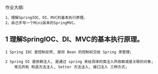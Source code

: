 作业大纲:

```
1、理解SpringIOC、DI、MVC的基本执行原理。
2、自己手写一个Mini版本的SpringMVC。
```

## 1 理解SpringIOC、DI、MVC的基本执行原理。

```
1 Spring IOC 是控制反转, 是将 Bean 的控制权交给 Spring 来管理;

2 Spring DI 是依赖注入, 是通过 spring 来给具体的类注入所依赖或是关联的对象;
    常见的有 构造方法注入, Setter 方法注入, 接口注入 三种方式;

```



